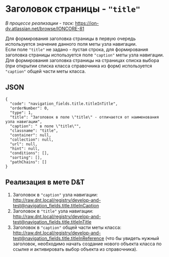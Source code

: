 # Заголовок страницы - `"title"`
 
 _В процессе реализации - таск:_ https://ion-dv.atlassian.net/browse/IONCORE-81
 
Для формирования заголовка страницы в первую очередь используется значение данного поля меты узла навигации.  
Если поле `"title"` не задано - пустая строка, для формирования заголовка страницы используется поле `"caption"` меты узла навигации.  
Для формирования заголовка страницы на страницах списка выбора (при открытии списка класса справочника из форм) используется `"caption"` общей части меты класса.  

## JSON

```
{
  "code": "navigation_fields.title.titleInTitle",
  "orderNumber": 0,
  "type": 1,
  "title": "Заголовок в поле \"title\" - отличается от наименования узла навигации",
  "caption": " в поле \"title\"",
  "classname": "title",
  "container": null,
  "collection": null,
  "url": null,
  "hint": null,
  "conditions": [],
  "sorting": [],
  "pathChains": []
}
```

## Реализация в мете D&T 

1. Заголовок в `"caption"` узла навигации: http://raw.dnt.local/registry/develop-and-test@navigation_fields.title.titleInCaption
2. Заголовок в `"title"` узла навигации: http://raw.dnt.local/registry/develop-and-test@navigation_fields.title.titleInTitle
3. Заголовок в `"caption"` общей части меты класса: http://raw.dnt.local/registry/develop-and-test@navigation_fields.title.titleInReference (что бы увидеть нужный заголовок, необходимо начать создание нового объекта класса по ссылке и активировать выбор объекта из справочника).

